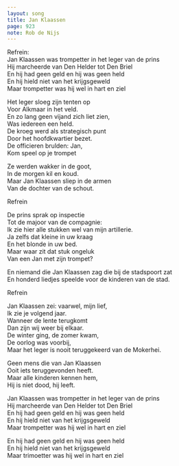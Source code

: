 ```yaml
---
layout: song
title: Jan Klaassen
page: 923
note: Rob de Nijs
---
```


Refrein:  
Jan Klaassen was trompetter in het leger van de prins  
Hij marcheerde van Den Helder tot Den Briel  
En hij had geen geld en hij was geen held  
En hij hield niet van het krijgsgeweld  
Maar trompetter was hij wel in hart en ziel  

Het leger sloeg zijn tenten op  
Voor Alkmaar in het veld.  
En zo lang geen vijand zich liet zien,  
Was iedereen een held.  
De kroeg werd als strategisch punt  
Door het hoofdkwartier bezet.  
De officieren brulden: Jan,  
Kom speel op je trompet  

Ze werden wakker in de goot,  
In de morgen kil en koud.  
Maar Jan Klaassen sliep in de armen  
Van de dochter van de schout.  

Refrein  

De prins sprak op inspectie  
Tot de majoor van de compagnie:  
Ik zie hier alle stukken wel van mijn artillerie.  
Ja zelfs dat kleine in uw kraag  
En het blonde in uw bed.  
Maar waar zit dat stuk ongeluk  
Van een Jan met zijn trompet?  

En niemand die Jan Klaassen zag die bij de stadspoort zat  
En honderd liedjes speelde voor de kinderen van de stad.  

Refrein  

Jan Klaassen zei: vaarwel, mijn lief,  
Ik zie je volgend jaar.  
Wanneer de lente terugkomt  
Dan zijn wij weer bij elkaar.  
De winter ging, de zomer kwam,  
De oorlog was voorbij,  
Maar het leger is nooit teruggekeerd van de Mokerhei.  

Geen mens die van Jan Klaassen  
Ooit iets teruggevonden heeft.  
Maar alle kinderen kennen hem,  
Hij is niet dood, hij leeft.  

Jan Klaassen was trompetter in het leger van de prins  
Hij marcheerde van Den Helder tot Den Briel  
En hij had geen geld en hij was geen held  
En hij hield niet van het krijgsgeweld  
Maar trompetter was hij wel in hart en ziel  

En hij had geen geld en hij was geen held  
En hij hield niet van het krijgsgeweld  
Maar trimoetter was hij wel in hart en ziel  
